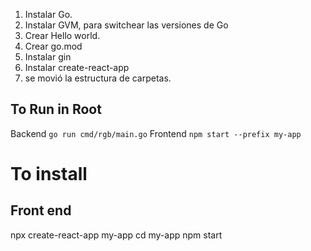 1. Instalar Go.
2. Instalar GVM, para switchear las versiones de Go
3. Crear Hello world.
4. Crear go.mod
5. Instalar gin
6. Instalar create-react-app
7. se movió la estructura de carpetas.

## To Run in Root
Backend `go run cmd/rgb/main.go` 
Frontend `npm start --prefix my-app`

# To install
## Front end 
npx create-react-app my-app
cd my-app
npm start
